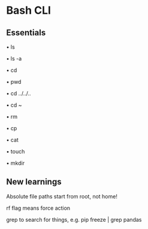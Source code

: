 # Bash CLI

## Essentials
• ls

• ls -a

• cd

• pwd

• cd ../../..

• cd ~

• rm

• cp

• cat

• touch

• mkdir

## New learnings
Absolute file paths start from root, not home!

rf flag means force action

grep to search for things, e.g. pip freeze | grep pandas
